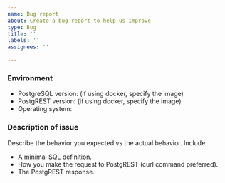 ```yaml
---
name: Bug report
about: Create a bug report to help us improve
type: Bug
title: ''
labels: ''
assignees: ''

---
```


<!--
Before reporting a bug:
If your database schema has changed while the PostgREST server is running,
send the server a SIGUSR1 signal or restart it (http://postgrest.org/en/stable/admin.html#schema-reloading) to ensure the schema cache is not stale. This sometimes fixes apparent bugs.
-->
### Environment

* PostgreSQL version: (if using docker, specify the image)
* PostgREST version: (if using docker, specify the image)
* Operating system:

### Description of issue

Describe the behavior you expected vs the actual behavior. Include:

- A minimal SQL definition.
- How you make the request to PostgREST (curl command preferred).
- The PostgREST response.

